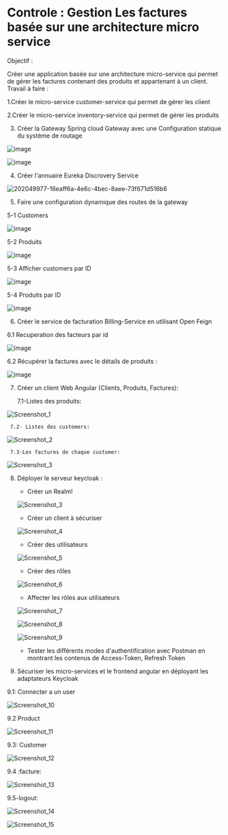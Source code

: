 # Controle : Gestion Les factures basée sur une architecture micro service
Objectif :  

Créer une application basée sur une architecture micro-service qui permet de gérer les factures contenant des produits et appartenant à un client.
Travail à faire :

1.Créer le micro-service customer-service qui permet de gérer les client

2.Créer le micro-service inventory-service qui permet de gérer les produits

3. Créer la Gateway Spring cloud Gateway avec une Configuration statique du système de routage

![image](https://user-images.githubusercontent.com/84717947/202049977-16eaff6a-4e6c-4bec-8aee-73f671d516b6.png)

![image](https://user-images.githubusercontent.com/84717947/202050107-dd795b5c-62c7-4894-81bc-06f2b4033252.png)

4. Créer l'annuaire Eureka Discrovery Service

![202049977-16eaff6a-4e6c-4bec-8aee-73f671d516b6](https://user-images.githubusercontent.com/84717947/205496927-46fa6a34-1654-4ae1-a7ea-2659a7aa2d41.png)

5. Faire une configuration dynamique des routes de la gateway

  5-1 Customers 

 ![image](https://user-images.githubusercontent.com/84717947/202050201-b95ba351-37ce-4e48-994b-f64635f4dec5.png)

 5-2 Produits

![image](https://user-images.githubusercontent.com/84717947/202050249-3e0f9b2c-387c-44b0-8e07-73151297c458.png)

 5-3 Afficher customers par ID

![image](https://user-images.githubusercontent.com/84717947/202050295-559e544e-4da1-405d-a020-1be5e1828338.png)

 5-4 Produits par ID

![image](https://user-images.githubusercontent.com/84717947/202050329-3a574aea-cb06-40de-b0cc-874cd9bbcfe2.png)

6. Créer le service de facturation Billing-Service en utilisant Open Feign

6.1  Recuperation des facteurs par id 

![image](https://user-images.githubusercontent.com/84717947/202050426-5b5c0fb7-6d31-4ffb-b0c9-0b3d9bf0101b.png)
 
 6.2	Récupérer la factures avec le détails de produits : 
 
![image](https://user-images.githubusercontent.com/84717947/202050489-66d7b7f4-48db-4eca-b428-3c02f8e9b05f.png)

7. Créer un client Web Angular (Clients, Produits, Factures):

    7.1-Listes des produits:

![Screenshot_1](https://user-images.githubusercontent.com/84717947/202864336-d3ed6e4c-b3f6-4e9a-8ee7-2ab5935bcc75.png)
     
     7.2- Listes des customers:

![Screenshot_2](https://user-images.githubusercontent.com/84717947/202864337-711f42f7-7dc0-4d90-948f-cd5d09b7404f.png)

     7.3-Les factures de chaque customer:

![Screenshot_3](https://user-images.githubusercontent.com/84717947/202864351-70f83694-6e47-41b0-90f5-5588603b58d4.png)

8. Déployer le serveur keycloak :

     - Créer un Realm!
     
      ![Screenshot_3](https://user-images.githubusercontent.com/84717947/205497306-958af207-a2a5-43ba-b6be-c97538ccb1cf.png)
     
     - Créer un client à sécuriser
     
     ![Screenshot_4](https://user-images.githubusercontent.com/84717947/205497357-b130538b-d6d6-4a6f-b795-e668e9cb6ac8.png)

     - Créer des utilisateurs
     
     ![Screenshot_5](https://user-images.githubusercontent.com/84717947/205498112-f44ada28-f89c-49ba-b8fc-5619acc63b35.png)    

     - Créer des rôles
     
     ![Screenshot_6](https://user-images.githubusercontent.com/84717947/205498207-5e4517dd-c814-4428-b129-6231425fb372.png)

     - Affecter les rôles aux utilisateurs
     
     ![Screenshot_7](https://user-images.githubusercontent.com/84717947/205498321-f904a52e-9241-4e88-885a-f80bf3428dc6.png)

     ![Screenshot_8](https://user-images.githubusercontent.com/84717947/205498300-5e44a0a6-66ae-45e2-be83-9d0aac8ab3cd.png)

     ![Screenshot_9](https://user-images.githubusercontent.com/84717947/205498271-0836875d-db47-4108-87a2-a9467dfbb8fc.png)

     - Tester les différents modes d'authentification avec Postman en montrant les contenus de Access-Token, Refresh Token 
     
9. Sécuriser les micro-services et le frontend angular en déployant les adaptateurs Keycloak

9.1: Connecter a un user 

![Screenshot_10](https://user-images.githubusercontent.com/84717947/205498625-51779557-a9d6-4039-a58c-563654cf5cb9.png)

9.2 Product 

![Screenshot_11](https://user-images.githubusercontent.com/84717947/205498655-a4030cfa-a393-4123-82f4-7aff98298f87.png)

9.3: Customer 

![Screenshot_12](https://user-images.githubusercontent.com/84717947/205498688-5705e74d-c9d4-4b5e-8511-7b9474a96b05.png)

9.4 :facture:

![Screenshot_13](https://user-images.githubusercontent.com/84717947/205498702-ff2d7dcb-86bd-4d1d-9b74-66b7bee43907.png)

9.5-logout:

![Screenshot_14](https://user-images.githubusercontent.com/84717947/205498721-eb54b22a-ae4b-40b8-bbbd-bf6b9a43d035.png)

![Screenshot_15](https://user-images.githubusercontent.com/84717947/205498738-aa128020-e82e-40b2-9033-335a89010f6e.png)

